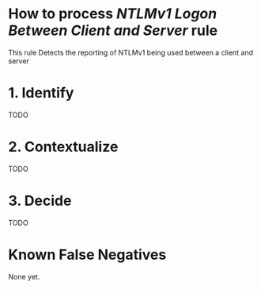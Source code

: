# How to process *NTLMv1 Logon Between Client and Server* rule
This rule Detects the reporting of NTLMv1 being used between a client and server

# 1. Identify
TODO

# 2. Contextualize
TODO

# 3. Decide
TODO

# Known False Negatives
None yet.
